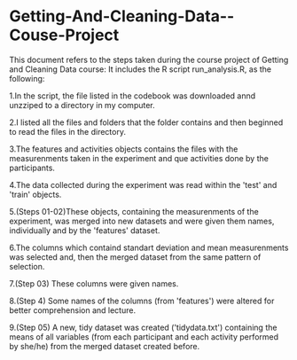 # Getting-And-Cleaning-Data--Couse-Project
This document refers to the steps taken during the course project of Getting and Cleaning Data course:
It includes the R script run_analysis.R, as the following:

1.In the script, the file listed in the codebook was downloaded annd unzziped to a directory in my computer. 

2.I listed all the files and folders that the folder contains and then beginned to read the files in the directory.

3.The features and activities objects contains the files with the measurenments taken in the experiment and que activities done by the participants.

4.The data collected during the experiment was read within the 'test' and 'train' objects.

5.(Steps 01-02)These objects, containing the measurenments of the experiment, was merged into new datasets and were given them names, individually and by the 'features' dataset.

6.The columns which containd standart deviation and mean measurenments was selected and, then the merged dataset from the same pattern of selection.

7.(Step 03) These columns were given names.

8.(Step 4) Some names of the columns (from 'features') were altered for better comprehension and lecture.

9.(Step 05) A new, tidy dataset was created ('tidydata.txt') containing the means of all variables (from each participant and each activity performed by she/he) from the merged dataset created before.
